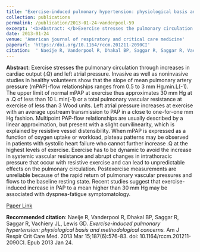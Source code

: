 ```yaml
--- 
title: "Exercise-induced pulmonary hypertension: physiological basis and methodological concerns." 
collection: publications 
permalink: /publication/2013-01-24-vanderpool-59 
excerpt: '<b>Abstract: </b>Exercise stresses the pulmonary circulation through increases in cardiac output (.Q) and left atrial pressure. Invasive as well as noninvasive studies in healthy volunteers show that the slope of mean pulmonary artery pressure (mPAP)-flow relationships ranges from 0.5 to 3 mm Hg.min.L [...]' 
date: 2013-01-24 
venue: 'American journal of respiratory and critical care medicine' 
paperurl: 'https://doi.org/10.1164/rccm.201211-2090CI' 
citation:  ' Naeije R, Vanderpool R, Dhakal BP, Saggar R, Saggar R, Vachiery JL, Lewis GD. <i>Exercise-induced pulmonary hypertension: physiological basis and methodological concerns.</i> Am J Respir Crit Care Med. 2013 Mar 15;187(6):576-83. doi: 10.1164/rccm.201211-2090CI. Epub 2013 Jan 24.' 
--- 
```

<b>Abstract</b>:  Exercise stresses the pulmonary circulation through increases in cardiac output (.Q) and left atrial pressure. Invasive as well as noninvasive studies in healthy volunteers show that the slope of mean pulmonary artery pressure (mPAP)-flow relationships ranges from 0.5 to 3 mm Hg.min.L(-1). The upper limit of normal mPAP at exercise thus approximates 30 mm Hg at a .Q of less than 10 L.min(-1) or a total pulmonary vascular resistance at exercise of less than 3 Wood units. Left atrial pressure increases at exercise with an average upstream transmission to PAP in a close to one-for-one mm Hg fashion. Multipoint PAP-flow relationships are usually described by a linear approximation, but present with a slight curvilinearity, which is explained by resistive vessel distensibility. When mPAP is expressed as a function of oxygen uptake or workload, plateau patterns may be observed in patients with systolic heart failure who cannot further increase .Q at the highest levels of exercise. Exercise has to be dynamic to avoid the increase in systemic vascular resistance and abrupt changes in intrathoracic pressure that occur with resistive exercise and can lead to unpredictable effects on the pulmonary circulation. Postexercise measurements are unreliable because of the rapid return of pulmonary vascular pressures and flows to the baseline resting state. Recent studies suggest that exercise-induced increase in PAP to a mean higher than 30 mm Hg may be associated with dyspnea-fatigue symptomatology.  
 
[Paper Link](https://doi.org/10.1164/rccm.201211-2090CI) 
 
<b>Recommended citation</b>:  Naeije R, Vanderpool R, Dhakal BP, Saggar R, Saggar R, Vachiery JL, Lewis GD. <i>Exercise-induced pulmonary hypertension: physiological basis and methodological concerns.</i> Am J Respir Crit Care Med. 2013 Mar 15;187(6):576-83. doi: 10.1164/rccm.201211-2090CI. Epub 2013 Jan 24. 
